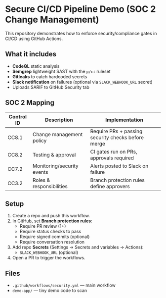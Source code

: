 # Secure CI/CD Pipeline Demo (SOC 2 Change Management)

This repository demonstrates how to enforce security/compliance gates in CI/CD using GitHub Actions.

## What it includes
- **CodeQL** static analysis
- **Semgrep** lightweight SAST with the `p/ci` ruleset
- **Gitleaks** to catch hardcoded secrets
- **Slack notification** on failures (optional via `SLACK_WEBHOOK_URL` secret)
- Uploads SARIF to GitHub Security tab

## SOC 2 Mapping

| Control ID | Description | Implementation |
|------------|-------------|----------------|
| CC8.1 | Change management policy | Require PRs + passing security checks before merge |
| CC8.2 | Testing & approval | CI gates run on PRs, approvals required |
| CC7.2 | Monitoring/security events | Alerts posted to Slack on failure |
| CC3.2 | Roles & responsibilities | Branch protection rules define approvers |

## Setup
1. Create a repo and push this workflow.
2. In GitHub, set **Branch protection rules**:
   - Require PR review (1+)
   - Require status checks to pass
   - Require signed commits (optional)
   - Require conversation resolution
3. Add repo **Secrets** (Settings → Secrets and variables → Actions):
   - `SLACK_WEBHOOK_URL` (optional)
4. Open a PR to trigger the workflows.

## Files
- `.github/workflows/security.yml` — main workflow
- `demo-app/` — tiny demo code to scan

